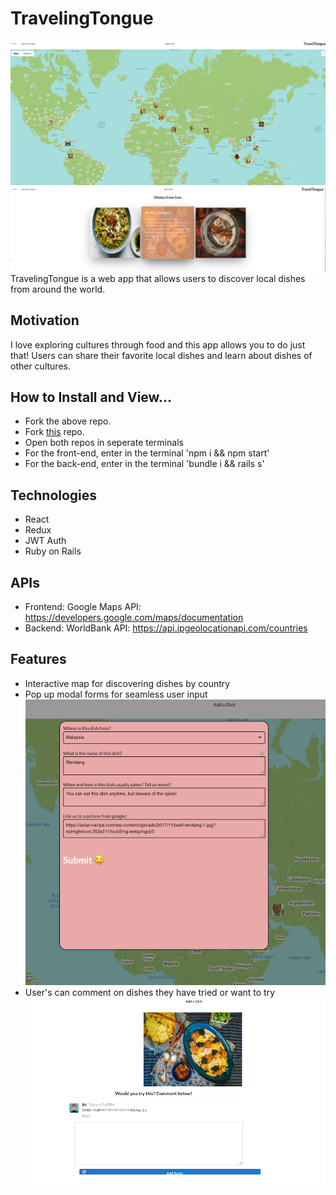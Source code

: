 # TravelingTongue
<!-- A little info about your project and/ or overview that explains what the project is about. -->
![image](https://github.com/bnfetterley/traveltongue_frontend/blob/master/src/Image_Home.png)
![image](https://github.com/bnfetterley/traveltongue_frontend/blob/master/src/Image_DishShow.png)
TravelingTongue is a web app that allows users to discover local dishes from around the world.

## Motivation
<!-- A short description of the motivation behind the creation and maintenance of the project. This should explain why the project exists. -->
I love exploring cultures through food and this app allows you to do just that!  Users can share their favorite local dishes and learn about dishes of other cultures. 


## How to Install and View...
*  Fork the above repo.
*  Fork [this](https://github.com/bnfetterley/traveltongue_backend) repo. 
*  Open both repos in seperate terminals
*  For the front-end, enter in the terminal 'npm i && npm start'
*  For the back-end, enter in the terminal 'bundle i && rails s'

## Technologies
* React
* Redux 
* JWT Auth
* Ruby on Rails

## APIs
* Frontend: Google Maps API: https://developers.google.com/maps/documentation
* Backend: WorldBank API:  https://api.ipgeolocationapi.com/countries

## Features
- Interactive map for discovering dishes by country
- Pop up modal forms for seamless user input![image](https://github.com/bnfetterley/traveltongue_frontend/blob/master/src/Image_DishForm.png)
- User's can comment on dishes they have tried or want to try
![image](https://github.com/bnfetterley/traveltongue_frontend/blob/master/src/Image_CommentForm.png)

